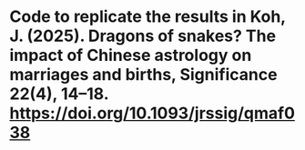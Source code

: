 # Code to replicate the results in Koh, J. (2025). Dragons of snakes? The impact of Chinese astrology on marriages and births, Significance 22(4), 14–18. https://doi.org/10.1093/jrssig/qmaf038
